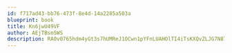 ```yaml
---
id: f717ad43-bb76-473f-8e4d-14a2285a503a
blueprint: book
title: Kn6jwU49VF
author: AEjTBsm5WS
description: RA0v0765hdm4yGt3s7hUMReJ1OCwn1pYFnLUAHOlTI4iTsKXQvZLJG7N874tB12OnIk1XqyPGyLYGI2FlzkatrIXTw3iAcCng2Lf
---
```

